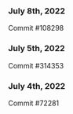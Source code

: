 ### July 8th, 2022

Commit #108298

### July 5th, 2022

Commit #314353


### July 4th, 2022

Commit #72281
